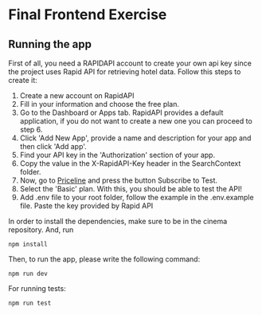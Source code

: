 # Final Frontend Exercise 

## Running the app

First of all, you need a RAPIDAPI account to create your own api key since the project uses Rapid API for retrieving hotel data. Follow this steps to create it:


1. Create a new account on RapidAPI
2. Fill in your information and choose the free plan.
3. Go to the Dashboard or Apps tab.
RapidAPI provides a default application, if you do not want to create a new one you can proceed to step 6.
4. Click 'Add New App', provide a name and description for your app and then click 'Add app'.
5. Find your API key in the 'Authorization' section of your app.
6. Copy the value in the X-RapidAPI-Key header in the SearchContext folder.
7. Now, go to [Priceline]( https://rapidapi.com/tipsters/api/priceline-com-provider) and press the button Subscribe to Test.
8. Select the 'Basic' plan.
With this, you should be able to test the API!
9. Add .env file to your root folder, follow the example in the .env.example file. Paste the key provided by Rapid API

In order to install the dependencies, make sure to be in the cinema repository. And, run 
```
npm install
```

Then, to run the app, please write the following command:

```
npm run dev
```

For running tests:

```
npm run test
```

